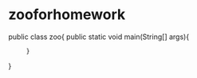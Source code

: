 # zooforhomework
public class zoo{
         public static void main(String[] args){
         
         }
}
